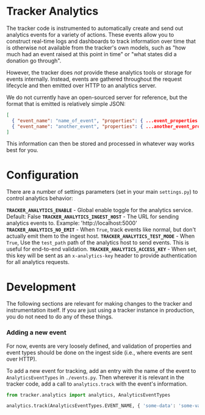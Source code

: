 # Tracker Analytics

The tracker code is instrumented to automatically create and send out analytics events for a variety of actions. These events allow you to construct real-time logs and dashboards to track information over time that is otherwise not available from the tracker's own models, such as "how much had an event raised at this point in time" or "what states did a donation go through".

However, the tracker does _not_ provide these analytics tools or storage for events internally. Instead, events are gathered throughout the request lifecycle and then emitted over HTTP to an analytics server.

We do not currently have an open-sourced server for reference, but the format that is emitted is relatively simple JSON:

```json
[
  { "event_name": "name_of_event", "properties": { ...event_properties } },
  { "event_name": "another_event", "properties": { ...another_event_properties } }
]
```

This information can then be stored and processed in whatever way works best for you.

# Configuration

There are a number of settings parameters (set in your main `settings.py`) to control analytics behavior:

**`TRACKER_ANALYTICS_ENABLE`** - Global enable toggle for the analytics service. Default: False
**`TRACKER_ANALYTICS_INGEST_HOST`** - The URL for sending analytics events to. Example: 'http://localhost:5000'
**`TRACKER_ANALYTICS_NO_EMIT`** - When `True`, track events like normal, but don't actually emit them to the ingest host.
**`TRACKER_ANALYTICS_TEST_MODE`** - When `True`, Use the `test_path` path of the analytics host to send events. This is useful for end-to-end validation.
**`TRACKER_ANALYTICS_ACCESS_KEY`** - When set, this key will be sent as an `x-analytics-key` header to provide authentication for all analytics requests.

# Development

The following sections are relevant for making changes to the tracker and instrumentation itself. If you are just using a tracker instance in production, you do not need to do any of these things.

### Adding a new event

For now, events are very loosely defined, and validation of properties and event types should be done on the ingest side (i.e., where events are sent over HTTP).

To add a new event for tracking, add an entry with the name of the event to `AnalyticsEventTypes` in `./events.py`. Then wherever it is relevant in the tracker code, add a call to `analytics.track` with the event's information.

```python
from tracker.analytics import analytics, AnalyticsEventTypes

analytics.track(AnalyticsEventTypes.EVENT_NAME, { 'some-data': 'some-value' })
```
